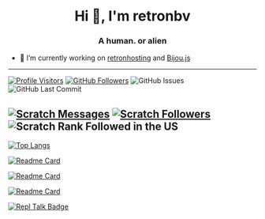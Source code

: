 <h1 align="center">Hi 👋, I'm retronbv</h1>
<h3 align="center">A human. or alien</h3>

- 🔭 I’m currently working on [retronhosting](https://github.com/retronhosting/retronhosting) and [Bijou.js](https://github.com/Bijou-js)
---
[![Profile Visitors](https://visitor-badge-reloaded.herokuapp.com/badge?page_id=retronbv.visitor.badge.reloaded&color=0074aa&style=for-the-badge&logo=github)](https://github.com/retronbv)
[![GitHub Followers](https://img.shields.io/github/followers/retronbv?color=0074aa&logo=github&style=for-the-badge)](https://github.com/retronbv?tab=followers)
![GitHub Issues](https://img.shields.io/github/issues/retronhosting/retronhosting?color=0074aa&logo=github&style=for-the-badge)
![GitHub Last Commit](https://img.shields.io/github/last-commit/retronbv/retronbv?color=0074aa&logo=github&style=for-the-badge)

[![Scratch Messages](https://img.shields.io/badge/dynamic/json?label=Messages&query=count&url=https%3A%2F%2Fapi.scratch.mit.edu%2Fusers%2FYOYITsM3M8%2Fmessages%2Fcount&color=0074aa&style=for-the-badge&logo=scratch&logoColor=fff)](https://scratch.mit.edu/users/retronbv/)
[![Scratch Followers](https://img.shields.io/badge/dynamic/json?label=Followers&query=statistics.followers&url=https%3A%2F%2Fscratchdb.lefty.one%2Fv2%2Fuser%2Finfo%2FYOYITsM3M8&color=0074aa&style=for-the-badge&logo=scratch&logoColor=fff)](https://scratch.mit.edu/users/retronbv/followers/)
![Scratch Rank Followed in the US](https://img.shields.io/badge/dynamic/json?style=for-the-badge&cacheSeconds=1&color=0074aa&label=Rank%20Followed%20USA&query=statistics.ranks.country.followers&url=https://scratchdb.lefty.one/v2/user/info/YOYITsM3M8&logo=scratch&logoColor=fff)
---
[![Top Langs](https://github-readme-stats.vercel.app/api/top-langs/?username=retronbv)](https://retronbv.github.io)

[![Readme Card](https://github-readme-stats.vercel.app/api/pin/?username=retronhosting&repo=retronhosting)](https://retronbv.github.io)

[![Readme Card](https://github-readme-stats.vercel.app/api/pin/?username=bijou-js&repo=bijou.js)](bijou.js.org)

[![Readme Card](https://github-readme-stats.vercel.app/api/pin/?username=retronbv&repo=badges)](https://retronbv.github.io/badges)

[![Repl Talk Badge](https://replit-badge.vercel.app/api?id=59324&type=.svg)](https://replit.com/talk/templates/Express-Website-Template/59324)
